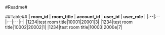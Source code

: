 #Readme#

##Table##
| **room_id** | **room_title** | **account_id** | **user_id** | **user_role** |
|:--|:--|:--|:--|:-|
|1234|test room title|10001|20001|3|
|1234|test room title|10002|20002|1|
|1234|test room title|10003|2000e|7|
